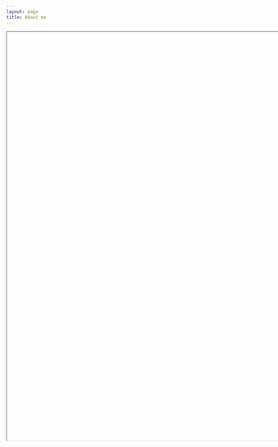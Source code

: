 ```yaml
---
layout: page
title: About me
---
```


<iframe src=""
  width="850" height="1100" seamless></iframe> 
